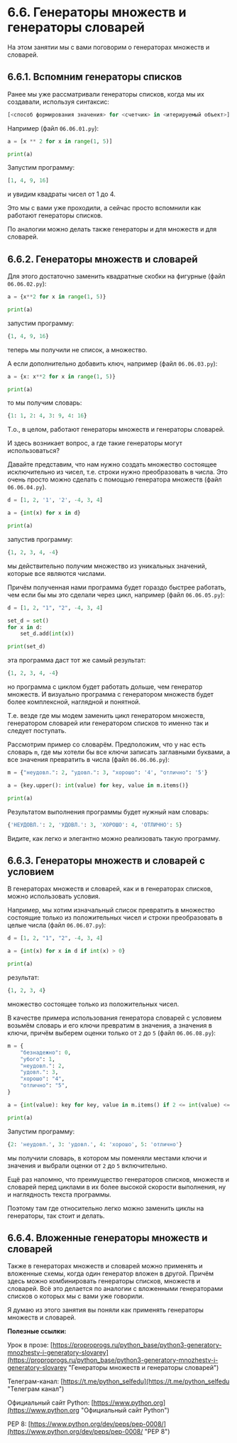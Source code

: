 # 6.6. Генераторы множеств и генераторы словарей

На этом занятии мы с вами поговорим о генераторах множеств и словарей.

## 6.6.1. Вспомним генераторы списков

Ранее мы уже рассматривали генераторы списков, когда мы их создавали, используя  синтаксис:

```python
[<способ формирования значения> for <счетчик> in <итерируемый объект>]
```

Например (файл `06.06.01.py`):

```python
a = [x ** 2 for x in range(1, 5)]

print(a)
```

Запустим программу:

```python
[1, 4, 9, 16]
```

и увидим квадраты чисел от 1 до 4.

Это мы с вами уже проходили, а сейчас просто вспомнили как работают генераторы списков.

По аналогии можно делать также генераторы и для множеств и для словарей.

## 6.6.2. Генераторы множеств и словарей

Для этого достаточно заменить квадратные скобки на фигурные (файл `06.06.02.py`):

```python
a = {x**2 for x in range(1, 5)}

print(a)
```

запустим программу:

```python
{1, 4, 9, 16}
```

теперь мы получили не список, а множество.

А если дополнительно добавить ключ, например (файл `06.06.03.py`):

```python
a = {x: x**2 for x in range(1, 5)}

print(a)
```

то мы получим словарь:

```python
{1: 1, 2: 4, 3: 9, 4: 16}
```

Т.о., в целом, работают генераторы множеств и генераторы словарей.

И здесь возникает вопрос, а где такие генераторы могут использоваться?

Давайте представим, что нам нужно создать множество состоящее исключительно из чисел, т.е. строки нужно преобразовать в числа. Это очень просто можно сделать с помощью генератора множеств (файл `06.06.04.py`).

```python
d = [1, 2, '1', '2', -4, 3, 4]

a = {int(x) for x in d}

print(a)
```

запустив программу:

```python
{1, 2, 3, 4, -4}
```

мы действительно получим множество из уникальных значений, которые все являются числами.

Причём полученная нами программа будет гораздо быстрее работать, чем если бы мы это сделали через цикл, например (файл `06.06.05.py`):

```python
d = [1, 2, "1", "2", -4, 3, 4]

set_d = set()
for x in d:
    set_d.add(int(x))

print(set_d)
```

эта программа даст тот же самый результат:

```python
{1, 2, 3, 4, -4}
```

но программа с циклом будет работать дольше, чем генератор множеств. И визуально программа с генератором множеств будет более комплексной, наглядной и понятной.

Т.е. везде где мы модем заменить цикл генератором множеств, генератором словарей или генератором списков то именно так и следует поступать.

Рассмотрим пример со словарём. Предположим, что у нас есть словарь `m`, где мы хотели бы все ключи записать заглавными буквами, а все значения превратить в числа (файл `06.06.06.py`):

```python
m = {"неудовл.": 2, "удовл.": 3, "хорошо": '4', "отлично": '5'}

a = {key.upper(): int(value) for key, value in m.items()}

print(a)
```

Результатом выполнения программы будет нужный нам словарь:

```python
{'НЕУДОВЛ.': 2, 'УДОВЛ.': 3, 'ХОРОШО': 4, 'ОТЛИЧНО': 5}
```

Видите, как легко и элегантно можно реализовать такую программу.

## 6.6.3. Генераторы множеств и словарей с условием

В генераторах множеств и словарей, как и в генераторах списков, можно использовать условия.

Например, мы хотим изначальный список превратить в множество состоящие только из положительных чисел и строки преобразовать в целые числа (файл `06.06.07.py`):

```python
d = [1, 2, "1", "2", -4, 3, 4]

a = {int(x) for x in d if int(x) > 0}

print(a)
```

результат:

```python
{1, 2, 3, 4}
```

множество состоящее только из положительных чисел.

В качестве примера использования генератора словарей с условием возьмём словарь и его ключи превратим в значения, а значения в ключи, причём выберем оценки только от `2` до `5` (файл `06.06.08.py`):

```python
m = {
    "безнадежно": 0,
    "убого": 1,
    "неудовл.": 2,
    "удовл.": 3,
    "хорошо": "4",
    "отлично": "5",
}

a = {int(value): key for key, value in m.items() if 2 <= int(value) <= 5}  # noqa: PLR2004

print(a)
```

Запустим программу:

```python
{2: 'неудовл.', 3: 'удовл.', 4: 'хорошо', 5: 'отлично'}
```

мы получили словарь, в котором мы поменяли местами ключи и значения и выбрали оценки от `2` до `5` включительно.

Ещё раз напомню, что преимущество генераторов списков, множеств и словарей перед циклами в их более высокой скорости выполнения, ну и наглядность текста программы.

Поэтому там где относительно легко можно заменить циклы на генераторы, так стоит и делать.

## 6.6.4. Вложенные генераторы множеств и словарей

Также в генераторах множеств и словарей можно применять и вложенные схемы, когда один генератор вложен в другой. Причём здесь можно комбинировать генераторы списков, множеств и словарей. Всё это делается по аналогии с вложенными генераторами списков о которых мы с вами уже говорили.

Я думаю из этого занятия вы поняли как применять генераторы множеств и словарей.

**Полезные ссылки:**

Урок в прозе: [https://proproprogs.ru/python_base/python3-generatory-mnozhestv-i-generatory-slovarey](https://proproprogs.ru/python_base/python3-generatory-mnozhestv-i-generatory-slovarey "Генераторы множеств и генераторы словарей")

Телеграм-канал: [https://t.me/python_selfedu](https://t.me/python_selfedu "Телеграм канал")

Официальный сайт Python: [https://www.python.org](https://www.python.org "Официальный сайт Python")

PEP 8: [https://www.python.org/dev/peps/pep-0008/](https://www.python.org/dev/peps/pep-0008/ "PEP 8")
